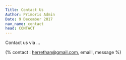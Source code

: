 ```yaml
---
Title: Contact Us
Author: Primoris Admin
Date: 9 December 2017
nav_name: contact
head: CONTACT
---
```


Contact us via ...

(% contact : herrethan@gmail.com, email!, message %)